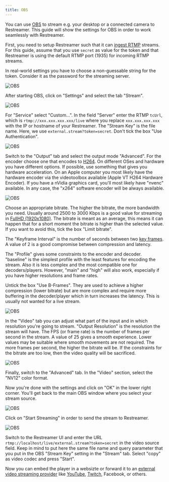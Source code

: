 ```yaml
---
title: OBS
---
```


You can use [OBS](https://obsproject.com/) to stream e.g. your desktop or a connected camera to Restreamer. This guide will show
the settings for OBS in order to work seamlessly with Restreamer.

First, you need to setup Restreamer such that it can [ingest RTMP](guides-ingest-rtmp.html) streams. For this guide, assume that
you use `secret` as value for the token and that Restreamer is using the default RTMP port (1935) for incoming RTMP streams.

In real-world settings you have to choose a non-guessable string for the token. Consider it as the password for the streaming
server.

![OBS](../img/guides-obs-initial.png)

After starting OBS, click on "Settings" and select the tab "Stream".

![OBS](../img/guides-obs-stream.png)

For "Service" select "Custom...". In the field "Server" enter the RTMP `tcUrl`, which is `rtmp://xxx.xxx.xxx.xxx/live` where you
replace `xxx.xxx.xxx.xxx` with the IP or hostname of your Restreamer. The "Stream Key" is the file name. Here, we use
`external.stream?token=secret`. Don't tick the box "Use Authentication".

![OBS](../img/guides-obs-output.png)

Switch to the "Output" tab and select the output mode "Advanced". For the encoder choose one that encodes to [H264](../wiki/h264.html).
On different OSes and hardware you have different options. If possible, use something that gives you hardware acceleration. On an Apple
computer you most likely have the hardware encoder via the videotoolbox available (Apple VT H264 Hardware Encoder). If you have a nVidia
graphics card, you'll most likely have "nvenc" available. In any case, the "x264" software encoder will be always available.

![OBS](../img/guides-obs-output-encoder.png)

Choose an appropriate bitrate. The higher the bitrate, the more bandwidth you need. Usually around 2500 to 3000 Kbps is a good value
for streaming in [FullHD (1920x1080)](../wiki/video-resolution.html). The bitrate is meant as an average, this means it can happen
that for a short moment the bitrate is higher than the selected value. If you want to avoid this, tick the box "Limit bitrate".

The "Keyframe Interval" is the number of seconds between two [key frames](../wiki/iframe.html). A value of 2 is a good compromise
between compression and latency.

The "Profile" gives some constraints to the encoder and decoder. "baseline" is the simplest profile with the least features for
encoding the stream. Also it is less complex and the most compatible one for decoders/players. However, "main" and "high" will also
work, especially if you have higher resolutions and frame rates.

Untick the box "Use B-Frames". They are used to achieve a higher compression (lower bitrate) but are more complex and require
more buffering in the decoder/player which in turn increases the latency. This is usually not wanted for a live stream.

![OBS](../img/guides-obs-video.png)

In the "Video" tab you can adjust what part of the input and in which resolution you're going to stream. "Output Resolution" is the
resolution the stream will have. The FPS (or frame rate) is the number of frames per second in the stream. A value of 25 gives a
smooth experience. Lower values may be suitable where smooth movements are not required. The more frames per second, the higher the
bitrate will be. If the constraints for the bitrate are too low, then the video quality will be sacrificed.

![OBS](../img/guides-obs-advanced.png)

Finally, switch to the "Advanced" tab. In the "Video" section, select the "NV12" color format.

Now you're done with the settings and click on "OK" in the lower right corner. You'll get back to the main OBS window where you select
your stream source.

![OBS](../img/guides-obs-streaming.png)

Click on "Start Streaming" in order to send the stream to Restreamer.

![OBS](../img/guides-obs-restreamer.png)

Switch to the Restreamer UI and enter the URL `rtmp://localhost/live/external.stream?token=secret` in the video source
field. Keep in mind to put here the same file name and query parameter that you put in the OBS "Stream Key" setting in the "Stream" tab.
Select "copy" as video codec and press "Start". 

Now you can embed the player in a websizte or forward it to an [external video streaming provider](guides-external-rtmp.html) like
[YouTube](giudes-youtube.html), [Twitch](guides-twitch.html), Facebook, or others.

